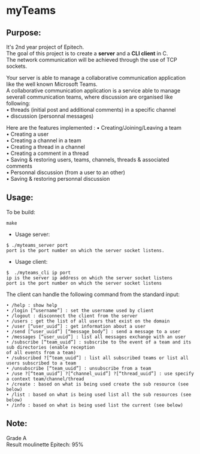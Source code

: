 # myTeams
## Purpose:
It's 2nd year project of Epitech.<br/>
The goal of this project is to create a **server** and a **CLI client** in C.<br/>
The network communication will be achieved through the use of TCP sockets.<br/>

Your server is able to manage a collaborative communication application like the well known Microsoft Teams.<br/>
A collaborative communication application is a service able to manage severall communication teams, where discussion are organised like following:<br/>
• threads (initial post and additional comments) in a specific channel<br/>
• discussion (personnal messages)<br/>

Here are the features implemented :
• Creating/Joining/Leaving a team<br/>
• Creating a user<br/>
• Creating a channel in a team<br/>
• Creating a thread in a channel<br/>
• Creating a comment in a thread<br/>
• Saving & restoring users, teams, channels, threads & associated comments<br/>
• Personnal discussion (from a user to an other)<br/>
• Saving & restoring personnal discussion<br/>

## Usage:

To be build:
```
make
```

 - Usage server:
```
$ ./myteams_server port
port is the port number on which the server socket listens.
```

 - Usage client:
```
$  ./myteams_cli ip port
ip is the server ip address on which the server socket listens
port is the port number on which the server socket listens
```

The client can handle the following command from the standard input:
```
• /help : show help
• /login [“username”] : set the username used by client
• /logout : disconnect the client from the server
• /users : get the list of all users that exist on the domain
• /user [“user_uuid”] : get information about a user
• /send [“user_uuid”] [“message_body”] : send a message to a user
• /messages [“user_uuid”] : list all messages exchange with an user
• /subscribe [“team_uuid”] : subscribe to the event of a team and its sub directories (enable reception
of all events from a team)
• /subscribed ?[“team_uuid”] : list all subscribed teams or list all users subscribed to a team
• /unsubscribe [“team_uuid”] : unsubscribe from a team
• /use ?[“team_uuid”] ?[“channel_uuid”] ?[“thread_uuid”] : use specify a context team/channel/thread
• /create : based on what is being used create the sub resource (see below)
• /list : based on what is being used list all the sub resources (see below)
• /info : based on what is being used list the current (see below)
```

## Note:
Grade A<br/>
Result moulinette Epitech: 95%
